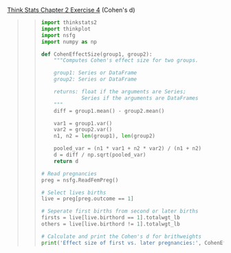 [Think Stats Chapter 2 Exercise 4](http://greenteapress.com/thinkstats2/html/thinkstats2003.html#toc24) (Cohen's d)

>> ```python
>> import thinkstats2
>> import thinkplot
>> import nsfg
>> import numpy as np
>> 
>> def CohenEffectSize(group1, group2):
>>     """Computes Cohen's effect size for two groups.
>> 
>>     group1: Series or DataFrame
>>     group2: Series or DataFrame
>> 
>>     returns: float if the arguments are Series;
>>              Series if the arguments are DataFrames
>>     """
>>     diff = group1.mean() - group2.mean()
>> 
>>     var1 = group1.var()
>>     var2 = group2.var()
>>     n1, n2 = len(group1), len(group2)
>> 
>>     pooled_var = (n1 * var1 + n2 * var2) / (n1 + n2)
>>     d = diff / np.sqrt(pooled_var)
>>     return d
>> 
>> # Read pregnancies
>> preg = nsfg.ReadFemPreg()
>> 
>> # Select lives births
>> live = preg[preg.outcome == 1]
>> 
>> # Seperate first births from second or later births
>> firsts = live[live.birthord == 1].totalwgt_lb
>> others = live[live.birthord != 1].totalwgt_lb
>> 
>> # Calculate and print the Cohen's d for brithweights
>> print('Effect size of first vs. later pregnancies:', CohenEffectSize(firsts, others))
>> 
>> ```
>>
>> 

